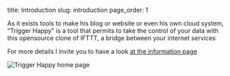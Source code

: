 title: Introduction
slug: introduction
page_order: 1

As it exists tools to make his blog or website or even his own cloud system, "Trigger Happy" is a tool that permits to take the control of your data with this opensource clone of IFTTT, a bridge between your internet services

For more details I invite you to have a look [at the information page](/pages/informations.html)

![Trigger Happy home page](https://blog.trigger-happy.eu/static/trigger-happy-home.png)
